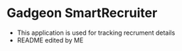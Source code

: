 # Gadgeon SmartRecruiter
- This application is used for tracking recrument details
- README edited by ME
